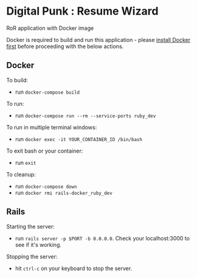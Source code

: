 # Digital Punk : Resume Wizard

RoR application with Docker image

Docker is required to build and run this application - please [install Docker first](https://docs.docker.com/install/) before proceeding with the below actions.

## Docker

To build:

- run `docker-compose build`

To run:

- run `docker-compose run --rm --service-ports ruby_dev`

To run in multiple terminal windows:

- run `docker exec -it YOUR_CONTAINER_ID /bin/bash`

To exit bash or your container:

- run `exit`

To cleanup:

- run `docker-compose down`
- run `docker rmi rails-docker_ruby_dev`

## Rails

Starting the server:

- run `rails server -p $PORT -b 0.0.0.0`. Check your localhost:3000 to see if it's working.

Stopping the server:

- hit `ctrl-c` on your keyboard to stop the server.